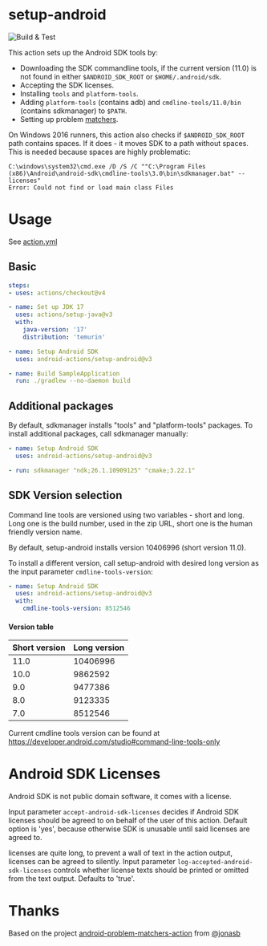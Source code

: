 # setup-android

![Build & Test](https://github.com/android-actions/setup-android/workflows/Build%20&%20Test/badge.svg)

This action sets up the Android SDK tools by:
 - Downloading the SDK commandline tools, if the current version (11.0) is not found in either `$ANDROID_SDK_ROOT` or `$HOME/.android/sdk`.
 - Accepting the SDK licenses.
 - Installing `tools` and `platform-tools`.
 - Adding `platform-tools` (contains adb) and `cmdline-tools/11.0/bin` (contains sdkmanager) to `$PATH`.
 - Setting up problem [matchers](/matchers.json).

On Windows 2016 runners, this action also checks if `$ANDROID_SDK_ROOT` path contains spaces.
If it does - it moves SDK to a path without spaces. This is needed because spaces are highly problematic:
```
C:\windows\system32\cmd.exe /D /S /C ""C:\Program Files (x86)\Android\android-sdk\cmdline-tools\3.0\bin\sdkmanager.bat" --licenses"
Error: Could not find or load main class Files
```

# Usage

See [action.yml](action.yml)

## Basic
```yaml
steps:
- uses: actions/checkout@v4

- name: Set up JDK 17
  uses: actions/setup-java@v3
  with:
    java-version: '17'
    distribution: 'temurin'

- name: Setup Android SDK
  uses: android-actions/setup-android@v3

- name: Build SampleApplication
  run: ./gradlew --no-daemon build
```

## Additional packages
By default, sdkmanager installs "tools" and "platform-tools" packages. To install additional packages, call sdkmanager manually:
```yaml
- name: Setup Android SDK
  uses: android-actions/setup-android@v3

- run: sdkmanager "ndk;26.1.10909125" "cmake;3.22.1"
```

## SDK Version selection

Command line tools are versioned using two variables - short and long.
Long one is the build number, used in the zip URL, short one is the human friendly version name.

By default, setup-android installs version 10406996 (short version 11.0).

To install a different version, call setup-android with desired long version as the input parameter `cmdline-tools-version`:
```yaml
- name: Setup Android SDK
  uses: android-actions/setup-android@v3
  with:
    cmdline-tools-version: 8512546
```

#### Version table
| Short version | Long version |
| --- | --- |
| 11.0 | 10406996 |
| 10.0 | 9862592 |
| 9.0 | 9477386 |
| 8.0 | 9123335 |
| 7.0 | 8512546 |

Current cmdline tools version can be found at https://developer.android.com/studio#command-line-tools-only


# Android SDK Licenses

Android SDK is not public domain software, it comes with a license.

Input parameter `accept-android-sdk-licenses` decides if Android SDK licenses should be agreed to on behalf of the user of this action.
Default option is 'yes', because otherwise SDK is unusable until said licenses are agreed to.

licenses are quite long, to prevent a wall of text in the action output, licenses can be agreed to silently.
Input parameter `log-accepted-android-sdk-licenses` controls whether license texts should be printed or omitted from the text output. Defaults to 'true'.

# Thanks
Based on the project [android-problem-matchers-action](https://github.com/jonasb/android-problem-matchers-action) from [@jonasb](https://github.com/jonasb)
